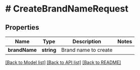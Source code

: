 # # CreateBrandNameRequest

## Properties

Name | Type | Description | Notes
------------ | ------------- | ------------- | -------------
**brandName** | **string** | Brand name to create |

[[Back to Model list]](../../README.md#models) [[Back to API list]](../../README.md#endpoints) [[Back to README]](../../README.md)
